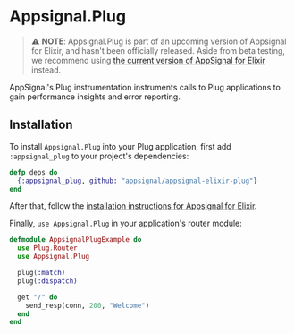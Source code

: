 # Appsignal.Plug

> ⚠️  **NOTE**: Appsignal.Plug is part of an upcoming version of Appsignal for
> Elixir, and hasn't been officially released. Aside from beta testing, we
> recommend using [the current version of AppSignal for Elixir](https://github.com/appsignal/appsignal-elixir/tree/main)
> instead.

AppSignal's Plug instrumentation instruments calls to Plug applications to
gain performance insights and error reporting.

## Installation

To install `Appsignal.Plug` into your Plug application, first add
`:appsignal_plug` to your project's dependencies:

``` elixir
defp deps do
  {:appsignal_plug, github: "appsignal/appsignal-elixir-plug"}
end
```

After that, follow the [installation instructions for Appsignal for
Elixir](https://github.com/appsignal/appsignal-elixir/tree/tracing).

Finally, `use Appsignal.Plug` in your application's router module:

``` elixir
defmodule AppsignalPlugExample do
  use Plug.Router
  use Appsignal.Plug

  plug(:match)
  plug(:dispatch)

  get "/" do
    send_resp(conn, 200, "Welcome")
  end
end
```
